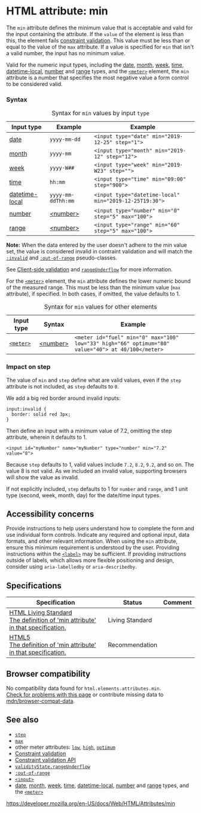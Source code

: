 HTML attribute: min
===================

The `min` attribute defines the minimum value that is acceptable and valid for the input containing the attribute. If the `value` of the element is less than this, the element fails [constraint validation](https://developer.mozilla.org/en-US/docs/Web/Guide/HTML/HTML5/Constraint_validation). This value must be less than or equal to the value of the `max` attribute. If a value is specified for `min` that isn't a valid number, the input has no minimum value.

Valid for the numeric input types, including the [date](../element/input/date), [month](../element/input/month), [week](../element/input/week), [time](../element/input/time), [datetime-local](../element/input/datetime-local), [number](../element/input/number) and [range](../element/input/range) types, and the [`<meter>`](../element/meter) element, the `min` attribute is a number that specifies the most negative value a form control to be considered valid.

### Syntax

<table><caption>Syntax for <code>min</code> values by input <code>type</code> </caption><thead><tr class="header"><th>Input type</th><th>Example</th><th>Example</th></tr></thead><tbody><tr class="odd"><td><a href="../element/input/date">date</a></td><td><code class="sourceCode html">yyyy-mm-dd</code></td><td><code class="sourceCode html"><span class="kw">&lt;input</span><span class="ot"> type=</span><span class="st">&quot;date&quot;</span><span class="ot"> min=</span><span class="st">&quot;2019-12-25&quot;</span><span class="ot"> step=</span><span class="st">&quot;1&quot;</span><span class="kw">&gt;</span></code></td></tr><tr class="even"><td><a href="../element/input/month">month</a></td><td><code class="sourceCode html">yyyy-mm</code></td><td><code class="sourceCode html"><span class="kw">&lt;input</span><span class="ot"> type=</span><span class="st">&quot;month&quot;</span><span class="ot"> min=</span><span class="st">&quot;2019-12&quot;</span><span class="ot"> step=</span><span class="st">&quot;12&quot;</span><span class="kw">&gt;</span></code></td></tr><tr class="odd"><td><a href="../element/input/week">week</a></td><td><code class="sourceCode html">yyyy-W##</code></td><td><code class="sourceCode html"><span class="kw">&lt;input</span><span class="ot"> type=</span><span class="st">&quot;week&quot;</span><span class="ot"> min=</span><span class="st">&quot;2019-W23&quot;</span><span class="ot"> step=</span><span class="st">&quot;&quot;</span><span class="kw">&gt;</span></code></td></tr><tr class="even"><td><a href="../element/input/time">time</a></td><td><code class="sourceCode html">hh:mm</code></td><td><code class="sourceCode html"><span class="kw">&lt;input</span><span class="ot"> type=</span><span class="st">&quot;time&quot;</span><span class="ot"> min=</span><span class="st">&quot;09:00&quot;</span><span class="ot"> step=</span><span class="st">&quot;900&quot;</span><span class="kw">&gt;</span></code></td></tr><tr class="odd"><td><a href="../element/input/datetime-local">datetime-local</a></td><td><code>yyyy-mm-ddThh:mm</code></td><td><code class="sourceCode html"><span class="kw">&lt;input</span><span class="ot"> type=</span><span class="st">&quot;datetime-local&quot;</span><span class="ot"> min=</span><span class="st">&quot;2019-12-25T19:30&quot;</span><span class="kw">&gt;</span></code></td></tr><tr class="even"><td><a href="../element/input/number">number</a></td><td><a href="https://developer.mozilla.org/en-US/docs/Web/CSS/number">&lt;number&gt;</a></td><td><code class="sourceCode html"><span class="kw">&lt;input</span><span class="ot"> type=</span><span class="st">&quot;number&quot;</span><span class="ot"> min=</span><span class="st">&quot;0&quot;</span><span class="ot"> step=</span><span class="st">&quot;5&quot;</span><span class="ot"> max=</span><span class="st">&quot;100&quot;</span><span class="kw">&gt;</span></code></td></tr><tr class="odd"><td><a href="../element/input/range">range</a></td><td><a href="https://developer.mozilla.org/en-US/docs/Web/CSS/number">&lt;number&gt;</a></td><td><code class="sourceCode html"><span class="kw">&lt;input</span><span class="ot"> type=</span><span class="st">&quot;range&quot;</span><span class="ot"> min=</span><span class="st">&quot;60&quot;</span><span class="ot"> step=</span><span class="st">&quot;5&quot;</span><span class="ot"> max=</span><span class="st">&quot;100&quot;</span><span class="kw">&gt;</span></code></td></tr></tbody></table>

**Note:** When the data entered by the user doesn't adhere to the min value set, the value is considered invalid in contraint validation and will match the [`:invalid`](https://developer.mozilla.org/en-US/docs/Web/CSS/:invalid) and [`:out-of-range`](https://developer.mozilla.org/en-US/docs/Web/CSS/:out-of-range) pseudo-classes.

See [Client-side validation](https://developer.mozilla.org/en-US/docs/Web/Guide/HTML/HTML5/Constraint_validation) and [`rangeUnderflow`](https://developer.mozilla.org/en-US/docs/Web/API/ValidityState/rangeUnderflow) for more information.

For the [`<meter>`](../element/meter) element, the `min` attribute defines the lower numeric bound of the measured range. This must be less than the minimum value (`max` attribute), if specified. In both cases, if omitted, the value defaults to 1.

<table><caption>Syntax for <code>min</code> values for other elements</caption><thead><tr class="header"><th>Input type</th><th>Syntax</th><th>Example</th></tr></thead><tbody><tr class="odd"><td><a href="../element/meter"><code>&lt;meter&gt;</code></a></td><td><a href="https://developer.mozilla.org/en-US/docs/Web/CSS/number">&lt;number&gt;</a></td><td><code>&lt;meter id="fuel" min="0" max="100" low="33" high="66" optimum="80" value="40"&gt; at 40/100&lt;/meter&gt;</code></td></tr></tbody></table>

### Impact on step

The value of `min` and `step` define what are valid values, even if the `step` attribute is not included, as `step` defaults to `0`.

We add a big red border around invalid inputs:

    input:invalid {
      border: solid red 3px;
    }

Then define an input with a minimum value of 7.2, omitting the step attribute, wherein it defaults to 1.

    <input id="myNumber" name="myNumber" type="number" min="7.2" value="8">

Because `step` defaults to 1, valid values include `7.2`, `8.2`, `9.2`, and so on. The value 8 is not valid. As we included an invalid value, supporting browsers will show the value as invalid.

If not explicitly included, `step` defaults to 1 for `number` and `range`, and 1 unit type (second, week, month, day) for the date/time input types.

Accessibility concerns
----------------------

Provide instructions to help users understand how to complete the form and use individual form controls. Indicate any required and optional input, data formats, and other relevant information. When using the `min` attribute, ensure this minimum requirement is understood by the user. Providing instructions within the [`<label>`](../element/label) may be sufficient. If providing instructions outside of labels, which allows more flexible positioning and design, consider using `aria-labelledby` or `aria-describedby`.

Specifications
--------------

<table><thead><tr class="header"><th>Specification</th><th>Status</th><th>Comment</th></tr></thead><tbody><tr class="odd"><td><a href="https://html.spec.whatwg.org/multipage/input.html#the-min-and-max-attributes">HTML Living Standard<br />
<span class="small">The definition of 'min attribute' in that specification.</span></a></td><td><span class="spec-living">Living Standard</span></td><td></td></tr><tr class="even"><td><a href="https://www.w3.org/TR/html52/input.html#the-min-and-max-attributes">HTML5<br />
<span class="small">The definition of 'min attribute' in that specification.</span></a></td><td><span class="spec-rec">Recommendation</span></td><td></td></tr></tbody></table>

Browser compatibility
---------------------

No compatibility data found for `html.elements.attributes.min`.  
[Check for problems with this page](#on-github) or contribute missing data to [mdn/browser-compat-data](https://github.com/mdn/browser-compat-data).

See also
--------

-   [`step`](step)
-   [`max`](max)
-   other meter attributes: [`low`](https://developer.mozilla.org/en-US/docs/Web/HTML/Attributes/low), [`high`](https://developer.mozilla.org/en-US/docs/Web/HTML/Attributes/high), [`optimum`](https://developer.mozilla.org/en-US/docs/Web/HTML/Attributes/optimum)
-   [Constraint validation](https://developer.mozilla.org/en-US/docs/Web/Guide/HTML/HTML5/Constraint_validation)
-   [Constraint validation API](https://developer.mozilla.org/en-US/docs/Web/API/Constraint_validation)
-   [`validityState.rangeUnderflow`](https://developer.mozilla.org/en-US/docs/Web/API/ValidityState/rangeUnderflow)
-   [`:out-of-range`](https://developer.mozilla.org/en-US/docs/Web/CSS/:out-of-range)
-   [`<input>`](../element/input)
-   [date](../element/input/date), [month](../element/input/month), [week](../element/input/week), [time](../element/input/time), [datetime-local](../element/input/datetime-local), [number](../element/input/number) and [range](../element/input/range) types, and the [`<meter>`](../element/meter)

<a href="https://developer.mozilla.org/en-US/docs/Web/HTML/Attributes/min" class="_attribution-link">https://developer.mozilla.org/en-US/docs/Web/HTML/Attributes/min</a>
